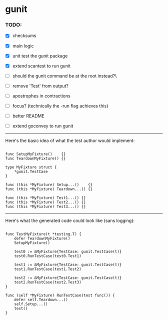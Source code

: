 # gunit

### TODO:

- [X] checksums
- [X] main logic
- [X] unit test the gunit package
- [X] extend scantest to run gunit
- [ ] should the gunit command be at the root instead?\
- [ ] remove 'Test' from output?
- [ ] apostrophes in contractions
- [ ] focus? (technically the -run flag achieves this)
- [ ] better README
- [ ] extend goconvey to run gunit


-------------------------

Here's the basic idea of what the test author would implement:

```

func SetupMyFixture()    {}
func TeardownMyFixture() {}

type MyFixture struct {
	*gunit.TestCase
}

func (this *MyFixture) Setup...()    {}
func (this *MyFixture) Teardown...() {}

func (this *MyFixture) Test1...() {}
func (this *MyFixture) Test2...() {}
func (this *MyFixture) Test3...() {}

```

-------------------------

Here's what the generated code could look like (sans logging):

```

func TestMyFixture(t *testing.T) {
	defer TeardownMyFixture()
	SetupMyFixture()

	test0 := &MyFixture{TestCase: gunit.TestCase(t)}
	test0.RunTestCase(test0.Test1)

	test1 := &MyFixture{TestCase: gunit.TestCase(t)}
	test1.RunTestCase(test1.Test2)

	test2 := &MyFixture{TestCase: gunit.TestCase(t)}
	test2.RunTestCase(test2.Test3)
}

func (self *MyFixture) RunTestCase(test func()) {
	defer self.Teardown...()
	self.Setup...()
	test()
}

```